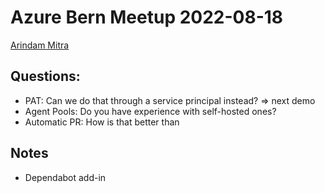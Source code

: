 # Azure Bern Meetup 2022-08-18
[Arindam Mitra](https://github.com/arindam0310018)

## Questions:
- PAT: Can we do that through a service principal instead? => next demo
- Agent Pools: Do you have experience with self-hosted ones?
- Automatic PR: How is that better than 

## Notes
- Dependabot add-in

